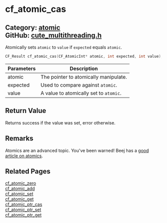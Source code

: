 [](../header.md ':include')

# cf_atomic_cas

Category: [atomic](https://github.com/RandyGaul/cute_framework/blob/master/docs/api_reference?id=atomic)  
GitHub: [cute_multithreading.h](https://github.com/RandyGaul/cute_framework/blob/master/include/cute_multithreading.h)  
---

Atomically sets `atomic` to `value` if `expected` equals `atomic`.

```cpp
CF_Result cf_atomic_cas(CF_AtomicInt* atomic, int expected, int value);
```

Parameters | Description
--- | ---
atomic | The pointer to atomically manipulate.
expected | Used to compare against `atomic`.
value | A value to atomically set to `atomic`.

## Return Value

Returns success if the value was set, error otherwise.

## Remarks

Atomics are an advanced topic. You've been warned! Beej has a [good article on atomics](https://beej.us/guide/bgc/html/split/chapter-atomics.html).

## Related Pages

[cf_atomic_zero](https://github.com/RandyGaul/cute_framework/blob/master/docs/atomic/cf_atomic_zero.md)  
[cf_atomic_add](https://github.com/RandyGaul/cute_framework/blob/master/docs/atomic/cf_atomic_add.md)  
[cf_atomic_set](https://github.com/RandyGaul/cute_framework/blob/master/docs/atomic/cf_atomic_set.md)  
[cf_atomic_get](https://github.com/RandyGaul/cute_framework/blob/master/docs/atomic/cf_atomic_get.md)  
[cf_atomic_ptr_cas](https://github.com/RandyGaul/cute_framework/blob/master/docs/atomic/cf_atomic_ptr_cas.md)  
[cf_atomic_ptr_set](https://github.com/RandyGaul/cute_framework/blob/master/docs/atomic/cf_atomic_ptr_set.md)  
[cf_atomic_ptr_get](https://github.com/RandyGaul/cute_framework/blob/master/docs/atomic/cf_atomic_ptr_get.md)  
